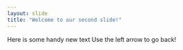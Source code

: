 ```yaml
---
layout: slide
title: "Welcome to our second slide!"
---
```

Here is some handy new text
Use the left arrow to go back!
